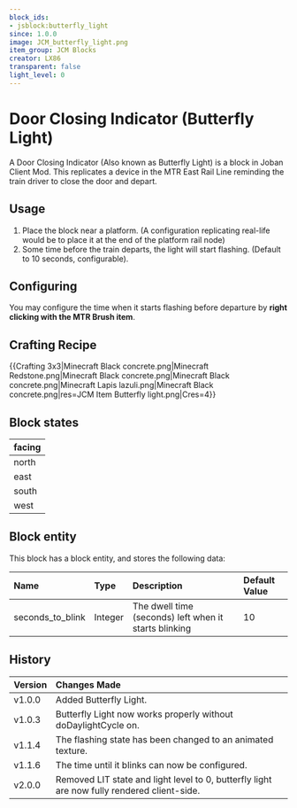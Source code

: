```yaml
---
block_ids:
- jsblock:butterfly_light
since: 1.0.0
image: JCM_butterfly_light.png
item_group: JCM Blocks
creator: LX86
transparent: false
light_level: 0
---
```


# Door Closing Indicator (Butterfly Light)

A Door Closing Indicator (Also known as Butterfly Light) is a block in Joban Client Mod. This replicates a device in the MTR East Rail Line reminding the train driver to close the door and depart.

## Usage
1. Place the block near a platform. (A configuration replicating real-life would be to place it at the end of the platform rail node)
2. Some time before the train departs, the light will start flashing. (Default to 10 seconds, configurable).

## Configuring
You may configure the time when it starts flashing before departure by **right clicking with the MTR Brush item**.

## Crafting Recipe
{{Crafting 3x3|Minecraft Black concrete.png|Minecraft Redstone.png|Minecraft Black concrete.png|Minecraft Black concrete.png|Minecraft Lapis lazuli.png|Minecraft Black concrete.png|res=JCM Item Butterfly light.png|Cres=4}}

## Block states
| facing |
|:-------|
| north  |
| east   |
| south  |
| west   |

## Block entity
This block has a block entity, and stores the following data:

| Name             | Type    | Description                                           | Default Value |
|:-----------------|:--------|:------------------------------------------------------|:--------------|
| seconds_to_blink | Integer | The dwell time (seconds) left when it starts blinking | 10            |

## History
| Version | Changes Made                                                                                |
|:--------|:--------------------------------------------------------------------------------------------|
| v1.0.0  | Added Butterfly Light.                                                                      |
| v1.0.3  | Butterfly Light now works properly without doDaylightCycle on.                              |
| v1.1.4  | The flashing state has been changed to an animated texture.                                 |
| v1.1.6  | The time until it blinks can now be configured.                                             |
| v2.0.0  | Removed LIT state and light level to 0, butterfly light are now fully rendered client-side. |

